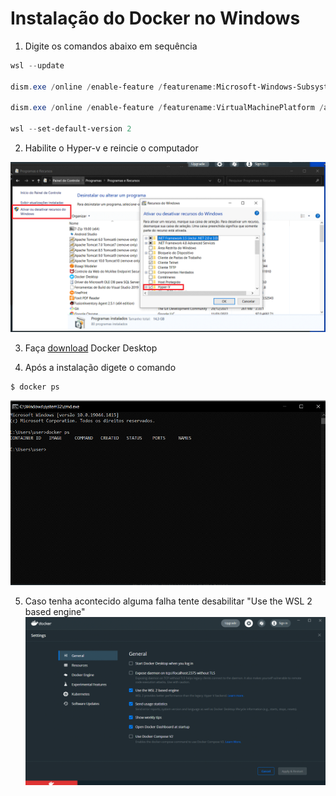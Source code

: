 # Instalação do Docker no Windows

1. Digite os comandos abaixo em sequência
 
``` powershell
wsl --update 

dism.exe /online /enable-feature /featurename:Microsoft-Windows-Subsystem-Linux /all /norestart 

dism.exe /online /enable-feature /featurename:VirtualMachinePlatform /all /norestart 

wsl --set-default-version 2 
```

2. Habilite o Hyper-v e reincie o computador

![Ativação hyper-v](./assets/images/hyper-v.png)

3. Faça [download](https://www.docker.com/get-started) Docker Desktop

4. Após a instalação digete o comando

``` shell
$ docker ps
```

![Teste Docker](./assets/images/docker-ps.png)

5. Caso tenha acontecido alguma falha tente desabilitar "Use the WSL 2 based engine"
    ![Ativação hyper-v](./assets/images/disable-wsl2.png)


  
